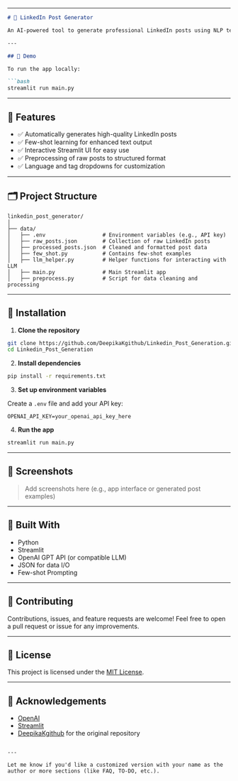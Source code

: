 
---

````markdown
# 🧠 LinkedIn Post Generator

An AI-powered tool to generate professional LinkedIn posts using NLP techniques and few-shot learning. Built with a simple and interactive Streamlit interface.

---

## 🚀 Demo

To run the app locally:

```bash
streamlit run main.py
````

---

## 📌 Features

* ✅ Automatically generates high-quality LinkedIn posts
* ✅ Few-shot learning for enhanced text output
* ✅ Interactive Streamlit UI for easy use
* ✅ Preprocessing of raw posts to structured format
* ✅ Language and tag dropdowns for customization

---

## 🗂️ Project Structure

```
linkedin_post_generator/
│
├── data/
│   ├── .env                  # Environment variables (e.g., API key)
│   ├── raw_posts.json        # Collection of raw LinkedIn posts
│   ├── processed_posts.json  # Cleaned and formatted post data
│   ├── few_shot.py           # Contains few-shot examples
│   ├── llm_helper.py         # Helper functions for interacting with LLM
│   ├── main.py               # Main Streamlit app
│   ├── preprocess.py         # Script for data cleaning and processing
```

---

## 🔧 Installation

1. **Clone the repository**

```bash
git clone https://github.com/DeepikaKgithub/Linkedin_Post_Generation.git
cd Linkedin_Post_Generation
```

2. **Install dependencies**

```bash
pip install -r requirements.txt
```

3. **Set up environment variables**

Create a `.env` file and add your API key:

```
OPENAI_API_KEY=your_openai_api_key_here
```

4. **Run the app**

```bash
streamlit run main.py
```

---

## 📸 Screenshots

> Add screenshots here (e.g., app interface or generated post examples)

---

## 🤖 Built With

* Python
* Streamlit
* OpenAI GPT API (or compatible LLM)
* JSON for data I/O
* Few-shot Prompting

---

## 🤝 Contributing

Contributions, issues, and feature requests are welcome!
Feel free to open a pull request or issue for any improvements.

---

## 📄 License

This project is licensed under the [MIT License](LICENSE).

---

## 🙏 Acknowledgements

* [OpenAI](https://openai.com/)
* [Streamlit](https://streamlit.io/)
* [DeepikaKgithub](https://github.com/DeepikaKgithub) for the original repository

```

---

Let me know if you'd like a customized version with your name as the author or more sections (like FAQ, TO-DO, etc.).
```
